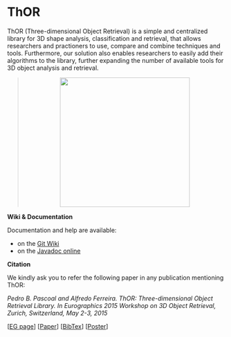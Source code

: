 ThOR
====

ThOR (Three-dimensional Object Retrieval) is a simple and centralized library for 3D shape analysis, classification and retrieval, that allows researchers and practioners to use, compare and combine techniques and tools. Furthermore, our solution also enables researchers to easily add their algorithms to the library, further expanding the number of available tools for 3D object analysis and retrieval. 

> <p align="center"><img width=300 src ="https://dl.dropboxusercontent.com/u/15906400/content/images/thor/preview.png" /></p>

**Wiki & Documentation**

Documentation and help are available:
- on the [Git Wiki](https://github.com/pedrobpascoal/thor/wiki)
- on the [Javadoc online](http://3dorus.ist.utl.pt/tools/thor/javadoc/)

**Citation**

We kindly ask you to refer the following paper in any publication mentioning ThOR:

*Pedro B. Pascoal and Alfredo Ferreira. ThOR: Three-dimensional Object Retrieval Library. In Eurographics 2015 Workshop on 3D Object Retrieval, Zurich, Switzerland, May 2-3, 2015*

[[EG page](http://diglib.eg.org/handle/10.2312/3dor.20151058.079-082)]
[[Paper](http://web.ist.utl.pt/pmbp/publications/)]
[[BibTex](https://dl.dropboxusercontent.com/u/15906400/content/papers/2015%403dor-thor.bib)]
[[Poster](https://dl.dropboxusercontent.com/u/15906400/content/papers/2015%403dor-thor-poster.pdf)]



